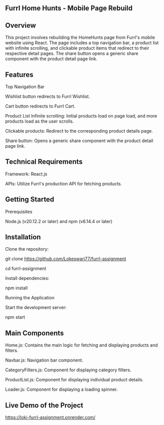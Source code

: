Furrl Home Hunts - Mobile Page Rebuild
-----------------------------------------------------------------------------------------------------------------------------------------
Overview
-----------------------------
This project involves rebuilding the HomeHunts page from Furrl's mobile website using React. The page includes a top navigation bar, a product list with infinite scrolling, and clickable product items that redirect to their respective detail pages. The share button opens a generic share component with the product detail page link.

Features
-----------------------------------------------------------
Top Navigation Bar

Wishlist button redirects to Furrl Wishlist.

Cart button redirects to Furrl Cart.

Product List
Infinite scrolling: Initial products load on page load, and more products load as the user scrolls.

Clickable products: Redirect to the corresponding product details page.

Share button: Opens a generic share component with the product detail page link.

Technical Requirements
--------------------------------
Framework: React.js

APIs: Utilize Furrl's production API for fetching products.

Getting Started
-------------------------------------
Prerequisites

Node.js (v20.12.2 or later) and
npm (v6.14.4 or later)

Installation
----------------
Clone the repository:

git clone https://github.com/Lokeswari77/furrl-assignment

cd furrl-assignment

Install dependencies:

npm install

Running the Application

Start the development server:

npm start

Main Components
-----------------------------------
Home.js: Contains the main logic for fetching and displaying products and filters.

Navbar.js: Navigation bar component.

CategoryFilters.js: Component for displaying category filters.

ProductList.js: Component for displaying individual product details.

Loader.js: Component for displaying a loading spinner.

Live Demo of the Project
--------------------------------
https://loki-furrl-assignment.onrender.com/

